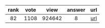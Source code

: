 
| rank | vote | view | answer | url |
|:-:|:-:|:-:|:-:|:-:|
|82|1108|924642|8| [url](http://stackoverflow.com/questions/11277432/how-to-remove-a-key-from-a-python-dictionary) |
